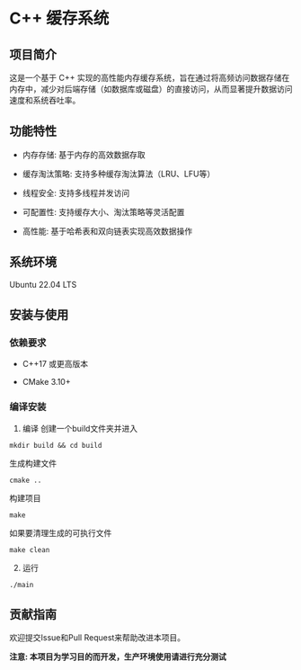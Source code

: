 # C++ 缓存系统
## 项目简介
这是一个基于 C++ 实现的高性能内存缓存系统，旨在通过将高频访问数据存储在内存中，减少对后端存储（如数据库或磁盘）的直接访问，从而显著提升数据访问速度和系统吞吐率。

## 功能特性
- ​内存存储: 基于内存的高效数据存取

- 缓存淘汰策略: 支持多种缓存淘汰算法（LRU、LFU等）

- 线程安全: 支持多线程并发访问

- 可配置性: 支持缓存大小、淘汰策略等灵活配置

- 高性能: 基于哈希表和双向链表实现高效数据操作

## 系统环境 
Ubuntu 22.04 LTS

## 安装与使用
### 依赖要求
- C++17 或更高版本

- CMake 3.10+
### 编译安装
1. 编译
创建一个build文件夹并进入
```
mkdir build && cd build
```
生成构建文件
```
cmake ..
```
构建项目
```
make
```
如果要清理生成的可执行文件
```
make clean
```
2. 运行
```
./main
```

## 贡献指南
欢迎提交Issue和Pull Request来帮助改进本项目。

**注意: 本项目为学习目的而开发，生产环境使用请进行充分测试**